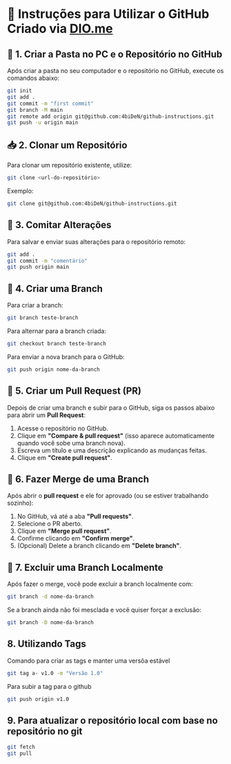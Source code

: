 # 📝 Instruções para Utilizar o GitHub Criado via [DIO.me](https://www.dio.me)

## 📁 1. Criar a Pasta no PC e o Repositório no GitHub

Após criar a pasta no seu computador e o repositório no GitHub, execute os comandos abaixo:

```bash
git init
git add .
git commit -m "first commit"
git branch -M main
git remote add origin git@github.com:4biDeN/github-instructions.git
git push -u origin main
```

## 📥 2. Clonar um Repositório

Para clonar um repositório existente, utilize:

```bash
git clone <url-do-repositório>
```

Exemplo:

```bash
git clone git@github.com:4biDeN/github-instructions.git
```

## 💾 3. Comitar Alterações

Para salvar e enviar suas alterações para o repositório remoto:

```bash
git add .
git commit -m "comentário"
git push origin main
```
## 🌿 4. Criar uma Branch

Para criar a branch:

```bash
git branch teste-branch
```

Para alternar para a branch criada:

```bash
git checkout branch teste-branch
```

Para enviar a nova branch para o GitHub:

```bash
git push origin nome-da-branch
```

## 🔁 5. Criar um Pull Request (PR)

Depois de criar uma branch e subir para o GitHub, siga os passos abaixo para abrir um **Pull Request**:

1. Acesse o repositório no GitHub.
2. Clique em **"Compare & pull request"** (isso aparece automaticamente quando você sobe uma branch nova).
3. Escreva um título e uma descrição explicando as mudanças feitas.
4. Clique em **"Create pull request"**.


## 🔀 6. Fazer Merge de uma Branch

Após abrir o **pull request** e ele for aprovado (ou se estiver trabalhando sozinho):

1. No GitHub, vá até a aba **"Pull requests"**.
2. Selecione o PR aberto.
3. Clique em **"Merge pull request"**.
4. Confirme clicando em **"Confirm merge"**.
5. (Opcional) Delete a branch clicando em **"Delete branch"**.


## 🧼 7. Excluir uma Branch Localmente

Após fazer o merge, você pode excluir a branch localmente com:

```bash
git branch -d nome-da-branch
```

Se a branch ainda não foi mesclada e você quiser forçar a exclusão:

```bash
git branch -D nome-da-branch
```

## 8. Utilizando Tags

Comando para criar as tags e manter uma versõa estável

```bash
git tag a- v1.0 -m "Versão 1.0"
```

Para subir a tag para o github

```bash
git push origin v1.0
```

## 9. Para atualizar o repositório local com base no repositório no git

```bash
git fetch
git pull
```
